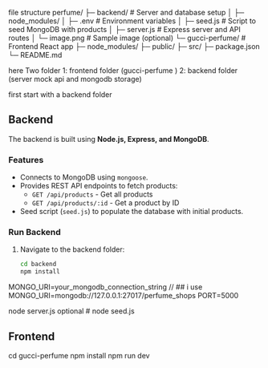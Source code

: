file structure 
perfume/
├─ backend/ # Server and database setup
│ ├─ node_modules/
│ ├─ .env # Environment variables
│ ├─ seed.js # Script to seed MongoDB with products
│ ├─ server.js # Express server and API routes
│ └─ image.png # Sample image (optional)
└─ gucci-perfume/ # Frontend React app
├─ node_modules/
├─ public/
├─ src/
├─ package.json
└─ README.md


here Two folder 
                1: frontend folder (gucci-perfume )
                2: backend folder  (server mock api and mongodb storage)



first start with a backend folder 

## Backend

The backend is built using **Node.js, Express, and MongoDB**.

### Features
- Connects to MongoDB using `mongoose`.
- Provides REST API endpoints to fetch products:
  - `GET /api/products` - Get all products
  - `GET /api/products/:id` - Get a product by ID
- Seed script (`seed.js`) to populate the database with initial products.

### Run Backend
1. Navigate to the backend folder:  
   ```bash
   cd backend
   npm install

MONGO_URI=your_mongodb_connection_string // ## i use MONGO_URI=mongodb://127.0.0.1:27017/perfume_shops 
PORT=5000

node server.js
optional # node seed.js


## Frontend
cd gucci-perfume
npm install
npm run dev
